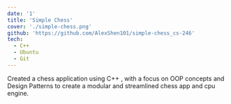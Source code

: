 ```yaml
---
date: '1'
title: 'Simple Chess'
cover: './simple-chess.png'
github: 'https://github.com/AlexShen101/simple-chess_cs-246'
tech:
  - C++
  - Ubuntu
  - Git
---
```


Created a chess application using C++ , with a focus on OOP concepts and Design Patterns to create a modular and streamlined chess app and cpu engine.
